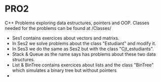 # PRO2
C++ Problems exploring data estructures, pointers and OOP.   Classes needed for the problems can be found at 
 /Classes/
-  Ses1 contains exercices about vectors and matrixs.
-  In Ses2 we solve problems about the class "Estudiant" and modify it.
-  In Ses3 we do the same as Ses2 but with the class "Cjt_estudiants".
- Stack & Queue as the name says has problems about these two data structures.
- List & BinTree contains exercices about lists and the class "BinTree" which simulates a binary tree but without pointers
- 
